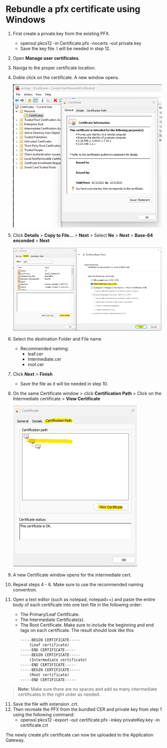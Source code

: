# **Rebundle a pfx certificate using Windows**

1. First create a private.key from the existing PFX.
    - openssl pkcs12 -in Certificate.pfx -nocerts -out private.key
    - Save the key file. I will be needed in step 12.
2. Open **Manage user certificates**.
3. Naviga to the proper certificate location.
4. Doble click on the certificate. A new window opens.

    ![rebundle1](https://github.com/anmontero/TechDocumentation/blob/main/Security/Images/rebundle1.png)

4. Click **Details** > **Copy to File...** > **Next** > Select **No** > **Next** > **Base-64 enconded** > **Next**

    ![rebundle2](https://github.com/anmontero/TechDocumentation/blob/main/Security/Images/rebundle2.png)

5. Select the destination Folder and File name
    - Recommended naming:
        - leaf.cer
        - Intermediate.cer
        - root.cer
6. Click **Next** > **Finish**
    - Save the file as it will be needed in step 10.
7. On the same Certificate window > click **Certification Path** > Click on the Intermediate certificate > **View Certificate**

    ![rebundle3](https://github.com/anmontero/TechDocumentation/blob/main/Security/Images/rebundle3.png)

8. A new Certificate window opens for the intermediate cert.
9. Repeat steps 4 - 6. Make sure to use the recommended naming convention.  
10. Open a text editor (such as notepad, notepad++) and paste the entire body of each certificate into one text file in the following order:
    - The Primary/Leaf Certificate.
    - The Intermediate Certificate(s).
    - The Root Certificate.
    Make sure to include the beginning and end tags on each certificate. The result should look like this:
        ```
        -----BEGIN CERTIFICATE-----
            (Leaf certificate)
        -----END CERTIFICATE-----
        -----BEGIN CERTIFICATE-----
            (Intermediate certificate)
        -----END CERTIFICATE-----
        -----BEGIN CERTIFICATE-----
            (Root certificate)
        -----END CERTIFICATE-----
        ```

> **Note:** Make sure there are no spaces and add as many intermediate certificates in the right order as needed.

11. Save the file with extension .crt.
12. Then recreate the PFX from the bundled CER and private key from step 1 using the following command:
    - openssl pkcs12 -export -out certificate.pfx -inkey privateKey.key -in certificate.crt

The newly create pfx certificate can now be uploaded to the Application Gateway.